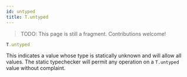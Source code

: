 ```yaml
---
id: untyped
title: T.untyped
---
```


> TODO: This page is still a fragment. Contributions welcome!

<!-- TODO(jez) T.untyped probably warrants being prioritized. There's a lot of stuff. -->


```ruby
T.untyped
```

This indicates a value whose type is statically unknown and will allow all
values. The static typechecker will permit any operation on a `T.untyped` value
without complaint.
